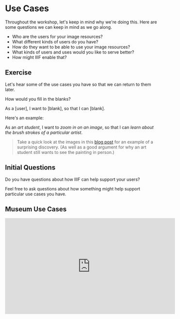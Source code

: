 # Use Cases

Throughout the workshop, let's keep in mind why we're doing this. Here are some questions we can keep in mind as we go along.

- Who are the users for your image resources?
- What different kinds of users do you have?
- How do they want to be able to use your image resources?
- What kinds of users and uses would you like to serve better?
- How might IIIF enable that?

## Exercise

Let's hear some of the use cases you have so that we can return to them later.

How would you fill in the blanks?

  As a [user], I want to [blank], so that I can [blank].

Here's an example:

As an _art student_, I want to _zoom in on an image_, so that I can _learn about the brush strokes of a particular artist_.

> Take a quick look at the images in this [blog post][wendymac] for an example of a surprising discovery. (As well as a good argument for why an art student still wants to see the painting in person.)

<!-- #todo:0 What's a better use case example? -->

## Initial Questions

Do you have questions about how IIIF can help support your users?

Feel free to ask questions about how something might help support particular use cases you have.

## Museum Use Cases

<iframe width="560" height="315" src="https://www.youtube-nocookie.com/embed/AefD7wbfTFU?rel=0" frameborder="0" allowfullscreen></iframe>

[wendymac]: https://medium.com/@wendymac/what-does-the-mets-new-online-collection-mean-for-art-students-5d957b09aaf8
